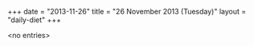 +++
date = "2013-11-26"
title = "26 November 2013 (Tuesday)"
layout = "daily-diet"
+++

<p>&lt;no entries&gt;</p>